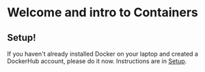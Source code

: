 # Welcome and intro to Containers

## Setup!

If you haven't already installed Docker on your laptop and created a DockerHub account, please do it now. Instructions are in [Setup](setup.md).
